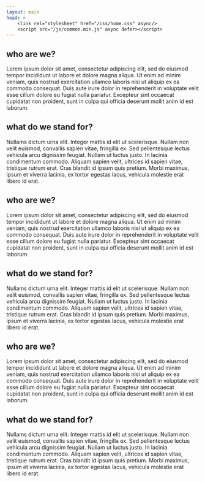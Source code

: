 ```yaml
--- 
layout: main
head: >
    <link rel="stylesheet" href="/css/home.css" async/> 
    <script src="/js/common.min.js" async defer></script>
---
```

<section class="home">

## who are we?

Lorem ipsum dolor sit amet, consectetur adipiscing elit, sed do eiusmod tempor incididunt ut labore et dolore magna aliqua. Ut enim ad minim veniam, quis nostrud exercitation ullamco laboris nisi ut aliquip ex ea commodo consequat. Duis aute irure dolor in reprehenderit in voluptate velit esse cillum dolore eu fugiat nulla pariatur. Excepteur sint occaecat cupidatat non proident, sunt in culpa qui officia deserunt mollit anim id est laborum. 

## what do we stand for?

Nullams dictum urna elit. Integer mattis id elit ut scelerisque. Nullam non velit euismod, convallis sapien vitae, fringilla ex. Sed pellentesque lectus vehicula arcu dignissim feugiat. Nullam ut luctus justo. In lacinia condimentum commodo. Aliquam sapien velit, ultrices id sapien vitae, tristique rutrum erat. Cras blandit id ipsum quis pretium. Morbi maximus, ipsum et viverra lacinia, ex tortor egestas lacus, vehicula molestie erat libero id erat.

## who are we?

Lorem ipsum dolor sit amet, consectetur adipiscing elit, sed do eiusmod tempor incididunt ut labore et dolore magna aliqua. Ut enim ad minim veniam, quis nostrud exercitation ullamco laboris nisi ut aliquip ex ea commodo consequat. Duis aute irure dolor in reprehenderit in voluptate velit esse cillum dolore eu fugiat nulla pariatur. Excepteur sint occaecat cupidatat non proident, sunt in culpa qui officia deserunt mollit anim id est laborum.

## what do we stand for?

Nullams dictum urna elit. Integer mattis id elit ut scelerisque. Nullam non velit euismod, convallis sapien vitae, fringilla ex. Sed pellentesque lectus vehicula arcu dignissim feugiat. Nullam ut luctus justo. In lacinia condimentum commodo. Aliquam sapien velit, ultrices id sapien vitae, tristique rutrum erat. Cras blandit id ipsum quis pretium. Morbi maximus, ipsum et viverra lacinia, ex tortor egestas lacus, vehicula molestie erat libero id erat.

## who are we?

Lorem ipsum dolor sit amet, consectetur adipiscing elit, sed do eiusmod tempor incididunt ut labore et dolore magna aliqua. Ut enim ad minim veniam, quis nostrud exercitation ullamco laboris nisi ut aliquip ex ea commodo consequat. Duis aute irure dolor in reprehenderit in voluptate velit esse cillum dolore eu fugiat nulla pariatur. Excepteur sint occaecat cupidatat non proident, sunt in culpa qui officia deserunt mollit anim id est laborum.

## what do we stand for?

Nullams dictum urna elit. Integer mattis id elit ut scelerisque. Nullam non velit euismod, convallis sapien vitae, fringilla ex. Sed pellentesque lectus vehicula arcu dignissim feugiat. Nullam ut luctus justo. In lacinia condimentum commodo. Aliquam sapien velit, ultrices id sapien vitae, tristique rutrum erat. Cras blandit id ipsum quis pretium. Morbi maximus, ipsum et viverra lacinia, ex tortor egestas lacus, vehicula molestie erat libero id erat.

</section>